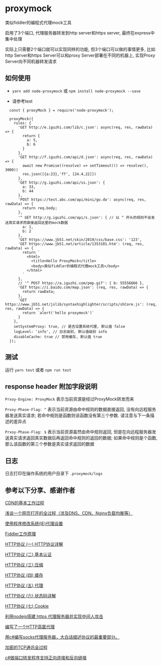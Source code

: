 # proxymock
类似fiddler的编程式代理mock工具

启用了3个端口, 代理服务器转发到http server和https server, 最终在express中集中处理

实际上只需要2个端口就可以实现同样的功能, 但3个端口可以做的事情更多, 比如http Server和https Server可以和proxy Server部署在不同的机器上, 实现Proxy Server向不同机器转发请求

## 如何使用

* `yarn add node-proxymock` 或 `npm install node-proxymock --save`

* 请参考test 

```
  const { proxyMock } = require('node-proxymock');

  proxyMock({
    rules: {
      'GET http://e.iguzhi.com/lib/c.json': async(req, res, rawData) => {
        return {
          a: 5,
          b: 6
        }
      },
      'GET http://f.iguzhi.com/api/d.json': async(req, res, rawData) => {
        await new Promise((resolve) => setTimeout(() => resolve(), 3000))
        res.json([{a:23},'ff', [24.4,22]])
      },
      'GET http://g.iguzhi.com/api/ss.json': {
        a: 33,
        b: 44
      },
      'POST https://test.abc.com/api/mini/go.do': async(req, res, rawData) => {
        return req.body;
      },
      '^ GET http://g.iguzhi.com/api/s.json': { // 以 ^ 开头的规则不会发送真实请求而直接返回这里的mock数据
        a: 1,
        b: 2
      },
      'GET https://www.jb51.net/skin/2019/css/base.css': '123',
      'GET https://www.jb51.net/article/1353101.htm': (req, res, rawData) => {
        return `
          <html>
            <title>Hello ProxyMock</title>
            <body>类似fiddler的编程式代理mock工具</body>
          </html>
        `
      },
      // '^ POST https://a.iguzhi.com/pmp.gif': { b: 55556666 },
      'GET https://i.baidu.com/map.json': (req, res, rawData) => {
        return rawData;
      },
      'GET https://www.jb51.net/jslib/syntaxhighlighter/scripts/shCore.js': (req, res, rawData) => {
        return `alert('hello proxymock')`
      }
    },
    setSystemProxy: true, // 是否设置系统代理, 默认值 false
    logLevel: 'info', // 日志级别, 默认值级别 info
    disableCache: true // 禁用缓存, 默认值 true
  });
```

## 测试

运行 `yarn test` 或者 `npm run test`

## response header 附加字段说明

`Prxoy-Engine: ProxyMock` 表示当前资源是经过ProxyMock转发而来

`Prxoy-Phase-Flag: ^` 表示当前资源由命中规则的数据直接返回, 没有向远程服务器发送真实请求; 若命中规则是函数则该函数没有第三个参数. 请注意与下一条描述的差异点

`Prxoy-Phase-Flag: $` 表示当前资源虽然由命中规则返回, 但是在向远程服务器发送真实请求返回真实数据后再返回命中规则的返回的数据; 如果命中规则是个函数, 那么该函数的第三个参数是真实请求返回的数据

## 日志

日志打印在操作系统的用户目录下 `.proxymock/logs`

## 参考以下分享、感谢作者

[CDN的基本工作过程](https://www.cnblogs.com/xuan52rock/p/6844818.html)

[浅谈一个网页打开的全过程（涉及DNS、CDN、Nginx负载均衡等）](https://www.cnblogs.com/xuan52rock/p/6845637.html)

[使用程序修改系统(IE)代理设置](https://www.cnblogs.com/xuan52rock/p/6902177.html)

[Fiddler工作原理](https://www.cnblogs.com/xuan52rock/p/6902194.html)

[HTTP协议 (一) HTTP协议详解](http://www.cnblogs.com/TankXiao/archive/2012/02/13/2342672.html)

[HTTP协议 (二) 基本认证](http://www.cnblogs.com/TankXiao/archive/2012/09/26/2695955.html)

[HTTP协议 (三) 压缩](http://www.cnblogs.com/TankXiao/archive/2012/11/13/2749055.html)

[HTTP协议 (四) 缓存](http://www.cnblogs.com/TankXiao/archive/2012/11/28/2793365.html)

[HTTP协议 (五) 代理](http://www.cnblogs.com/TankXiao/archive/2012/12/12/2794160.html)

[HTTP协议 (六) 状态码详解](http://www.cnblogs.com/TankXiao/archive/2013/01/08/2818542.html)

[HTTP协议 (七) Cookie](http://www.cnblogs.com/TankXiao/archive/2013/04/15/2848906.html)

[利用nodejs搭建 https 代理服务器并实现中间人攻击](https://juejin.im/post/5cce881ef265da036902a934)

[编写了一个HTTP高匿代理](https://blog.csdn.net/laotse/article/details/5903651)

[用c#编写socks代理服务器，大白话细述协议的最重要部分。](https://blog.csdn.net/laotse/article/details/6296573)

[加密的TCP通讯全过程](https://blog.csdn.net/laotse/article/details/5910378)

[c#做端口转发程序支持正向连接和反向链接](https://blog.csdn.net/laotse/article/details/5874778)
